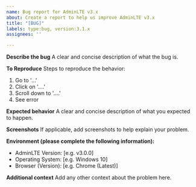 ```yaml
---
name: Bug report for AdminLTE v3.x
about: Create a report to help us improve AdminLTE v3.x
title: "[BUG]"
labels: type:bug, version:3.1.x
assignees: ''

---
```


**Describe the bug**
A clear and concise description of what the bug is.

**To Reproduce**
Steps to reproduce the behavior:
1. Go to '...'
2. Click on '....'
3. Scroll down to '....'
4. See error

**Expected behavior**
A clear and concise description of what you expected to happen.

**Screenshots**
If applicable, add screenshots to help explain your problem.

**Environment (please complete the following information):**
- AdminLTE Version: [e.g. v3.0.0]
- Operating System:  [e.g. Windows 10]
- Browser (Version): [e.g. Chrome (Latest)]

**Additional context**
Add any other context about the problem here.
